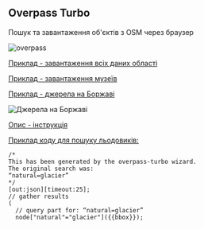 ## Overpass Turbo

Пошук та завантаження об'єктів з OSM через браузер

![overpass](https://github.com/SergeyShchus/OSM/blob/main/Overpass%20Turbo/Overpass%20Turbo.PNG?raw=true)

[Приклад - завантаження всіх даних області](http://overpass-turbo.eu/s/zMQ)

[Приклад - завантаження музеїв](http://overpass-turbo.eu/s/zMg)

[Приклад - джерела на Боржаві](https://overpass-turbo.eu/s/1mxc)

![Джерела на Боржаві](https://github.com/SergeyShchus/OSM/blob/main/Overpass%20Turbo/%D0%94%D0%B6%D0%B5%D1%80%D0%B5%D0%BB%D0%B0%20%D0%91%D0%BE%D1%80%D0%B6%D0%B0%D0%B2%D0%B0.PNG?raw=true)


[Опис - інструкція](https://mapsaregreat.com/geographic-data-mining-and-visualisation-for-beginners/overpass-turbo-tutorial.html)


[Приклад коду для пошуку льодовиків:](http://overpass-turbo.eu/s/zWt)

```
/*
This has been generated by the overpass-turbo wizard.
The original search was:
“natural=glacier”
*/
[out:json][timeout:25];
// gather results
(
  // query part for: “natural=glacier”
  node["natural"="glacier"]({{bbox}});
  ```
